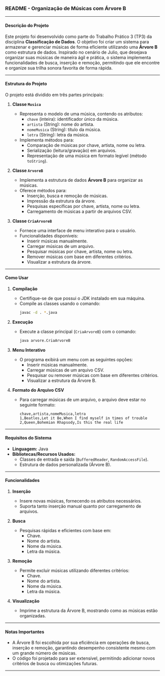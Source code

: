 ### README - Organização de Músicas com Árvore B

---

#### **Descrição do Projeto**

Este projeto foi desenvolvido como parte do Trabalho Prático 3 (TP3) da disciplina **Classificação de Dados**. O objetivo foi criar um sistema para armazenar e gerenciar músicas de forma eficiente utilizando uma **Árvore B** como estrutura de dados. Inspirado no cenário de Julio, que desejava organizar suas músicas de maneira ágil e prática, o sistema implementa funcionalidades de busca, inserção e remoção, permitindo que ele encontre e organize sua trilha sonora favorita de forma rápida.

---

#### **Estrutura do Projeto**

O projeto está dividido em três partes principais:

1. **Classe `Musica`**
   - Representa o modelo de uma música, contendo os atributos:
     - `chave` (inteira): identificador único da música.
     - `artista` (String): nome do artista.
     - `nomeMusica` (String): título da música.
     - `letra` (String): letra da música.
   - Implementa métodos para:
     - Comparação de músicas por chave, artista, nome ou letra.
     - Serialização (leitura/gravação) em arquivos.
     - Representação de uma música em formato legível (método `toString`).

2. **Classe `ArvoreB`**
   - Implementa a estrutura de dados **Árvore B** para organizar as músicas.
   - Oferece métodos para:
     - Inserção, busca e remoção de músicas.
     - Impressão da estrutura da árvore.
     - Pesquisas específicas por chave, artista, nome ou letra.
     - Carregamento de músicas a partir de arquivos CSV.

3. **Classe `CriaArvoreB`**
   - Fornece uma interface de menu interativo para o usuário.
   - Funcionalidades disponíveis:
     - Inserir músicas manualmente.
     - Carregar músicas de um arquivo.
     - Pesquisar músicas por chave, artista, nome ou letra.
     - Remover músicas com base em diferentes critérios.
     - Visualizar a estrutura da árvore.

---

#### **Como Usar**

1. **Compilação**
   - Certifique-se de que possui o JDK instalado em sua máquina.
   - Compile as classes usando o comando:
     ```bash
     javac -d . *.java
     ```

2. **Execução**
   - Execute a classe principal (`CriaArvoreB`) com o comando:
     ```bash
     java arvore.CriaArvoreB
     ```

3. **Menu Interativo**
   - O programa exibirá um menu com as seguintes opções:
     - Inserir músicas manualmente.
     - Carregar músicas de um arquivo CSV.
     - Pesquisar ou remover músicas com base em diferentes critérios.
     - Visualizar a estrutura da Árvore B.

4. **Formato do Arquivo CSV**
   - Para carregar músicas de um arquivo, o arquivo deve estar no seguinte formato:
     ```
     chave,artista,nomeMusica,letra
     1,Beatles,Let it Be,When I find myself in times of trouble
     2,Queen,Bohemian Rhapsody,Is this the real life
     ```

---

#### **Requisitos do Sistema**

- **Linguagem:** Java
- **Bibliotecas/Recursos Usados:**
  - Classes de entrada e saída (`BufferedReader`, `RandomAccessFile`).
  - Estrutura de dados personalizada (Árvore B).

---

#### **Funcionalidades**

1. **Inserção**
   - Insere novas músicas, fornecendo os atributos necessários.
   - Suporta tanto inserção manual quanto por carregamento de arquivos.

2. **Busca**
   - Pesquisas rápidas e eficientes com base em:
     - Chave.
     - Nome do artista.
     - Nome da música.
     - Letra da música.

3. **Remoção**
   - Permite excluir músicas utilizando diferentes critérios:
     - Chave.
     - Nome do artista.
     - Nome da música.
     - Letra da música.

4. **Visualização**
   - Imprime a estrutura da Árvore B, mostrando como as músicas estão organizadas.

---

#### **Notas Importantes**

- A Árvore B foi escolhida por sua eficiência em operações de busca, inserção e remoção, garantindo desempenho consistente mesmo com um grande número de músicas.
- O código foi projetado para ser extensível, permitindo adicionar novos critérios de busca ou otimizações futuras.

---
